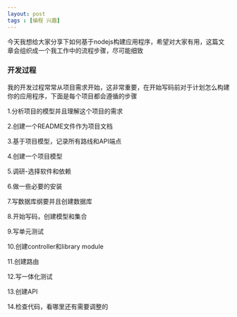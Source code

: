 ```yaml
---
layout: post
tags : [编程 兴趣] 
---
```



今天我想给大家分享下如何基于nodejs构建应用程序，希望对大家有用，这篇文章会组织成一个我工作中的流程步骤，尽可能细致

### 开发过程

我的开发过程常常从项目需求开始，这非常重要，在开始写码前对于计划怎么构建你的应用程序，下面是每个项目都会遵循的步骤

1.分析项目的模型并且理解这个项目的需求

2.创建一个README文件作为项目文档

3.基于项目模型，记录所有路线和API端点

4.创建一个项目模型

5.调研-选择软件和依赖

6.做一些必要的安装

7.写数据库纲要并且创建数据库

8.开始写码，创建模型和集合

9.写单元测试

10.创建controller和library module

11.创建路由

12.写一体化测试

13.创建API

14.检查代码，看哪里还有需要调整的


